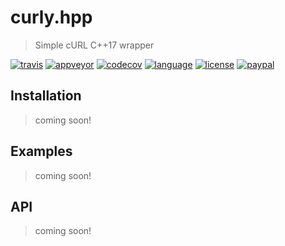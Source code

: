 # curly.hpp

> Simple cURL C++17 wrapper

[![travis][badge.travis]][travis]
[![appveyor][badge.appveyor]][appveyor]
[![codecov][badge.codecov]][codecov]
[![language][badge.language]][language]
[![license][badge.license]][license]
[![paypal][badge.paypal]][paypal]

[badge.travis]: https://img.shields.io/travis/BlackMATov/curly.hpp/master.svg?logo=travis
[badge.appveyor]: https://img.shields.io/appveyor/ci/BlackMATov/curly-hpp/master.svg?logo=appveyor
[badge.codecov]: https://img.shields.io/codecov/c/github/BlackMATov/curly.hpp/master.svg?logo=codecov
[badge.language]: https://img.shields.io/badge/language-C%2B%2B17-yellow.svg
[badge.license]: https://img.shields.io/badge/license-MIT-blue.svg
[badge.paypal]: https://img.shields.io/badge/donate-PayPal-orange.svg?logo=paypal&colorA=00457C

[travis]: https://travis-ci.org/BlackMATov/curly.hpp
[appveyor]: https://ci.appveyor.com/project/BlackMATov/curly-hpp
[codecov]: https://codecov.io/gh/BlackMATov/curly.hpp
[language]: https://en.wikipedia.org/wiki/C%2B%2B14
[license]: https://en.wikipedia.org/wiki/MIT_License
[paypal]: https://www.paypal.me/matov

[curly]: https://github.com/BlackMATov/curly.hpp

## Installation

> coming soon!

## Examples

> coming soon!

## API

> coming soon!
